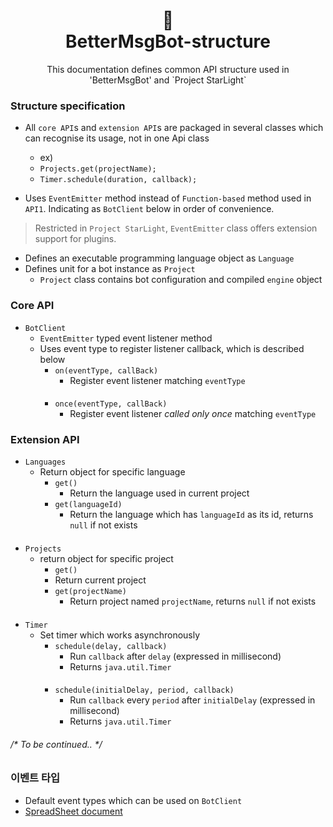 <h1 align="center">📜<br>BetterMsgBot-structure</h1>

<p align="center">
This documentation defines common API structure used in
<br>'BetterMsgBot' and `Project StarLight`
</p>

### Structure specification
+ All `core API`s and `extension API`s are packaged in several classes
which can recognise its usage, not in one Api class
    + ex)
    + `Projects.get(projectName);`
    + `Timer.schedule(duration, callback);`

+ Uses `EventEmitter` method instead of `Function-based` method used in
`API1`. Indicating as `BotClient` below in order of convenience.
> Restricted in `Project StarLight`, `EventEmitter` class offers
> extension support for plugins.

+ Defines an executable programming language object as `Language`
+ Defines unit for a bot instance as `Project`
    + `Project` class contains bot configuration and compiled `engine` object

### Core API
+ `BotClient`
    + `EventEmitter` typed event listener method
    + Uses event type to register listener callback, which is described below
        + `on(eventType, callBack)`
            + Register event listener matching `eventType`
          ####
        + `once(eventType, callBack)`
            + Register event listener *called only once* matching `eventType`

### Extension API
+ `Languages`
    + Return object for specific language
        + `get()`
            + Return the language used in current project
        + `get(languageId)`
            + Return the language which has `languageId` as its id,
          returns `null` if not exists
####
+ `Projects`
    + return object for specific project
        + `get()`
        + Return current project
        + `get(projectName)`
            + Return project named `projectName`, returns `null` if not exists
####
+ `Timer`
    + Set timer which works asynchronously
        + `schedule(delay, callback)`
            + Run `callback` after `delay` (expressed in millisecond)
            + Returns `java.util.Timer`
      ####
        + `schedule(initialDelay, period, callback)`
            + Run `callback` every `period` after `initialDelay` (expressed in millisecond)
            + Returns `java.util.Timer`

###### /* To be continued.. */

### 이벤트 타입
+ Default event types which can be used on `BotClient`
+ [SpreadSheet document](https://docs.google.com/spreadsheets/d/103k-cqYOIrk9ZpHiu1ZbEKqFNTkxnJXrrPJKfLvxUlY)

